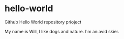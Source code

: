 # hello-world
Github Hello World repository prioject

My name is Will, I like dogs and nature. I'm an avid skier.
